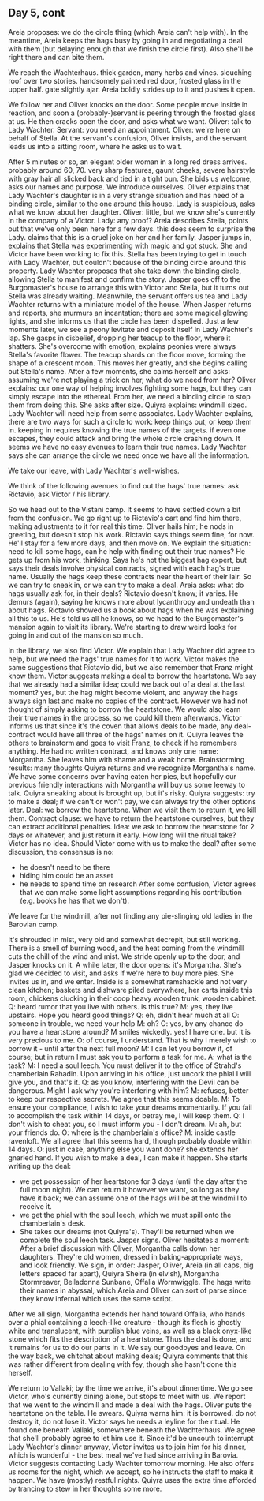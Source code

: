 ## Day 5, cont
Areia proposes:
we do the circle thing (which Areia can't help with). In the meantime, Areia keeps the hags busy by going in and negotiating a deal with them (but delaying enough that we finish the circle first). Also she'll be right there and can bite them.

We reach the Wachterhaus.
thick garden, many herbs and vines. slouching roof over two stories. handsomely painted red door, frosted glass in the upper half. gate slightly ajar. Areia boldly strides up to it and pushes it open.

We follow her and Oliver knocks on the door. Some people move inside in reaction, and soon a (probably-)servant is peering through the frosted glass at us. He then cracks open the door, and asks what we want. Oliver: talk to Lady Wachter. Servant: you need an appointment. Oliver: we're here on behalf of Stella. At the servant's confusion, Oliver insists, and the servant leads us into a sitting room, where he asks us to wait.

After 5 minutes or so, an elegant older woman in a long red dress arrives. probably around 60, 70. very sharp features, gaunt cheeks, severe hairstyle with gray hair all slicked back and tied in a tight bun.
She bids us welcome, asks our names and purpose. We introduce ourselves.
Oliver explains that Lady Wachter's daughter is in a very strange situation and has need of a binding circle, similar to the one around this house.
Lady is suspicious, asks what we know about her daughter.
Oliver: little, but we know she's currently in the company of a Victor.
Lady: any proof?
Areia describes Stella, points out that we've only been here for a few days.
this does seem to surprise the Lady. claims that this is a cruel joke on her and her family.
Jasper jumps in, explains that Stella was experimenting with magic and got stuck. She and Victor have been working to fix this. Stella has been trying to get in touch with Lady Wachter, but couldn't because of the binding circle around this property.
Lady Wachter proposes that she take down the binding circle, allowing Stella to manifest and confirm the story. Jasper goes off to the Burgomaster's house to arrange this with Victor and Stella, but it turns out Stella was already waiting.
Meanwhile, the servant offers us tea and Lady Wachter returns with a miniature model of the house. When Jasper returns and reports, she murmurs an incantation; there are some magical glowing lights, and she informs us that the circle has been dispelled.
Just a few moments later, we see a peony levitate and deposit itself in Lady Wachter's lap. She gasps in disbelief, dropping her teacup to the floor, where it shatters. She's overcome with emotion, explains peonies were always Stella's favorite flower.
The teacup shards on the floor move, forming the shape of a crescent moon. This moves her greatly, and she begins calling out Stella's name. After a few moments, she calms herself and asks: assuming we're not playing a trick on her, what do we need from her?
Oliver explains: our one way of helping involves fighting some hags, but they can simply escape into the ethereal. From her, we need a binding circle to stop them from doing this.
She asks after size. Quiyra explains: windmill sized.
Lady Wachter will need help from some associates.
Lady Wachter explains, there are two ways for such a circle to work: keep things out, or keep them in. keeping in requires knowing the true names of the targets. if even one escapes, they could attack and bring the whole circle crashing down.
It seems we have no easy avenues to learn their true names. Lady Wachter says she can arrange the circle we need once we have all the information.

We take our leave, with Lady Wachter's well-wishes.

We think of the following avenues to find out the hags' true names: ask Rictavio, ask Victor / his library.

So we head out to the Vistani camp. It seems to have settled down a bit from the confusion. We go right up to Rictavio's cart and find him there, making adjustments to it for real this time. Oliver hails him; he nods in greeting, but doesn't stop his work.
Rictavio says things seem fine, for now. He'll stay for a few more days, and then move on.
We explain the situation: need to kill some hags, can he help with finding out their true names?
He gets up from his work, thinking. Says he's not the biggest hag expert, but says their deals involve physical contracts, signed with each hag's true name.
Usually the hags keep these contracts near the heart of their lair. So we can try to sneak in, or we can try to make a deal.
Areia asks: what do hags usually ask for, in their deals?
Rictavio doesn't know; it varies. He demurs (again), saying he knows more about lycanthropy and undeath than about hags.
Rictavio showed us a book about hags when he was explaining all this to us.
He's told us all he knows, so we head to the Burgomaster's mansion again to visit its library. We're starting to draw weird looks for going in and out of the mansion so much.

In the library, we also find Victor. We explain that Lady Wachter did agree to help, but we need the hags' true names for it to work. Victor makes the same suggestions that Rictavio did, but we also remember that Franz might know them.
Victor suggests making a deal to borrow the heartstone. We say that we already had a similar idea; could we back out of a deal at the last moment? yes, but the hag might become violent, and anyway the hags always sign last and make no copies of the contract.
However we had not thought of simply asking to borrow the heartstone. We would also learn their true names in the process, so we could kill them afterwards.
Victor informs us that since it's the coven that allows deals to be made, any deal-contract would have all three of the hags' names on it.
Quiyra leaves the others to brainstorm and goes to visit Franz, to check if he remembers anything. He had no written contract, and knows only one name: Morgantha. She leaves him with shame and a weak home.
Brainstorming results: many thoughts
Quiyra returns and we recognize Morgantha's name. We have some concerns over having eaten her pies, but hopefully our previous friendly interactions with Morgantha will buy us some leeway to talk.
Quiyra sneaking about is brought up, but it's risky.
Quiyra suggests: try to make a deal; if we can't or won't pay, we can always try the other options later.
Deal: we borrow the heartstone. When we visit them to return it, we kill them. Contract clause: we have to return the heartstone ourselves, but they can extract additional penalties. Idea: we ask to borrow the heartstone for 2 days or whatever, and just return it early.
How long will the ritual take? Victor has no idea.
Should Victor come with us to make the deal? after some discussion, the consensus is no:
- he doesn't need to be there
- hiding him could be an asset
- he needs to spend time on research
After some confusion, Victor agrees that we can make some light assumptions regarding his contribution (e.g. books he has that we don't).

We leave for the windmill, after not finding any pie-slinging old ladies in the Barovian camp.

It's shrouded in mist, very old and somewhat decrepit, but still working. There is a smell of burning wood, and the heat coming from the windmill cuts the chill of the wind and mist. We stride openly up to the door, and Jasper knocks on it.
A while later, the door opens: it's Morgantha. She's glad we decided to visit, and asks if we're here to buy more pies. She invites us in, and we enter.
Inside is a somewhat ramshackle and not very clean kitchen; baskets and dishware piled everywhere, her carts inside this room, chickens clucking in their coop
heavy wooden trunk, wooden cabinet.
Q: heard rumor that you live with others. is this true?
M: yes, they live upstairs. Hope you heard good things?
Q: eh, didn't hear much at all
O: someone in trouble, we need your help
M: oh?
O: yes, by any chance do you have a heartstone around?
M smiles wickedly. yes! I have one. but it is very precious to me.
O: of course, I understand. That is why I merely wish to borrow it - until after the next full moon?
M: I can let you borrow it, of course; but in return I must ask you to perform a task for me.
A: what is the task?
M: I need a soul leech. You must deliver it to the office of Strahd's chamberlain Rahadin. Upon arriving in his office, just uncork the phial I will give you, and that's it.
Q: as you know, interfering with the Devil can be dangerous. Might I ask why you're interfering with him?
M: refuses, better to keep our respective secrets.
We agree that this seems doable.
M: To ensure your compliance, I wish to take your dreams momentarily. If you fail to accomplish the task within 14 days, or betray me, I will keep them.
Q: I don't wish to cheat you, so I must inform you - I don't dream.
M: ah, but your friends do.
O: where is the chamberlain's office?
M: inside castle ravenloft.
We all agree that this seems hard, though probably doable within 14 days.
O: just in case, anything else you want done?
she extends her gnarled hand. If you wish to make a deal, I can make it happen.
She starts writing up the deal:
- we get possession of her heartstone for 3 days (until the day after the full moon night). We can return it however we want, so long as they have it back; we can assume one of the hags will be at the windmill to receive it.
- we get the phial with the soul leech, which we must spill onto the chamberlain's desk.
- She takes our dreams (not Quiyra's). They'll be returned when we complete the soul leech task.
Jasper signs. Oliver hesitates a moment:
After a brief discussion with Oliver, Morgantha calls down her daughters. They're old women, dressed in baking-appropriate ways, and look friendly.
We sign, in order: Jasper, Oliver, Areia (in all caps, big letters spaced far apart), Quiyra Shelra (in elvish), Morgantha Stormreaver, Belladonna Sunbane, Offalia Wormwiggle. The hags write their names in abyssal, which Areia and Oliver can sort of parse since they know infernal which uses the same script.

After we all sign, Morgantha extends her hand toward Offalia, who hands over a phial containing a leech-like creature - though its flesh is ghostly white and translucent, with purplish blue veins, as well as a black onyx-like stone which fits the description of a heartstone.
Thus the deal is done, and it remains for us to do our parts in it. We say our goodbyes and leave.
On the way back, we chitchat about making deals; Quiyra comments that this was rather different from dealing with fey, though she hasn't done this herself.

We return to Vallaki; by the time we arrive, it's about dinnertime. We go see Victor, who's currently dining alone, but stops to meet with us. We report that we went to the windmill and made a deal with the hags. Oliver puts the heartstone on the table. He swears.
Quiyra warns him: it is borrowed. do not destroy it, do not lose it.
Victor says he needs a leyline for the ritual. He found one beneath Vallaki, somewhere beneath the Wachterhaus.
We agree that she'll probably agree to let him use it.
Since it'd be uncouth to interrupt Lady Wachter's dinner anyway, Victor invites us to join him for his dinner, which is wonderful - the best meal we've had since arriving in Barovia.
Victor suggests contacting Lady Wachter tomorrow morning. He also offers us rooms for the night, which we accept, so he instructs the staff to make it happen.
We have (mostly) restful nights. Quiyra uses the extra time afforded by trancing to stew in her thoughts some more.